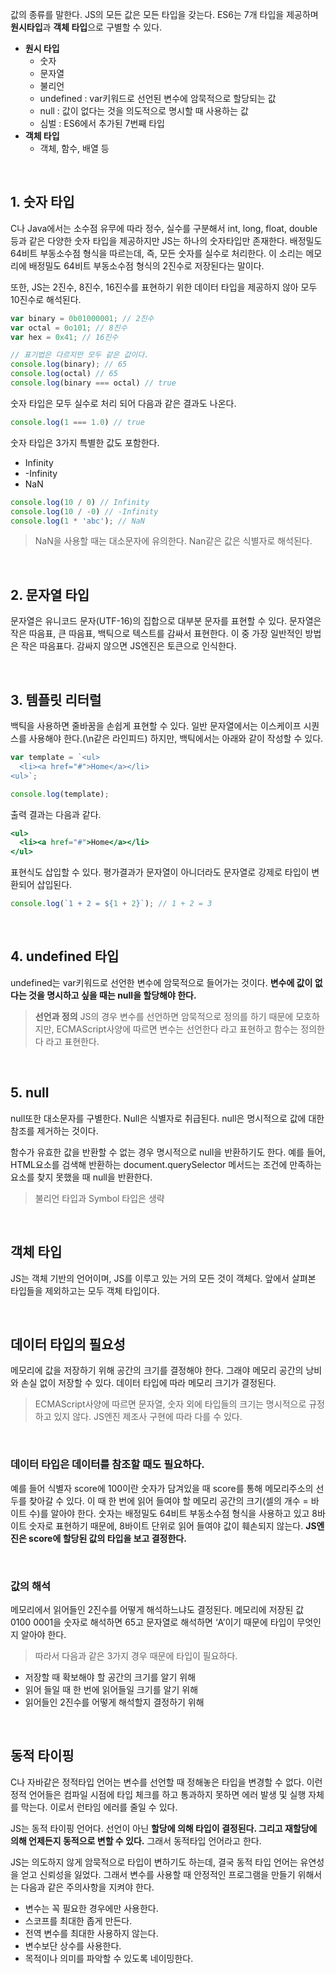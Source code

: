 값의 종류를 말한다. JS의 모든 값은 모든 타입을 갖는다. 
ES6는 7개 타입을 제공하며 **원시타입**과 **객체 타입**으로 구별할 수 있다.

- **원시 타입**
    - 숫자
    - 문자열
    - 불리언
    - undefined : var키워드로 선언된 변수에 암묵적으로 할당되는 값
    - null : 값이 없다는 것을 의도적으로 명시할 때 사용하는 값
    - 심벌 : ES6에서 추가된 7번째 타입
- **객체 타입**
    - 객체, 함수, 배열 등

<br />

## 1. 숫자 타입

C나 Java에서는 소수점 유무에 따라 정수, 실수를 구분해서 int, long, float, double 등과 같은 다양한 숫자 타입을 제공하지만 JS는 하나의 숫자타입만 존재한다. 배정밀도 64비트 부동소수점 형식을 따르는데, 즉, 모든 숫자를 실수로 처리한다. 이 소리는 메모리에 배정밀도 64비트 부동소수점 형식의 2진수로 저장된다는 말이다.

또한, JS는 2진수, 8진수, 16진수를 표현하기 위한 데이터 타입을 제공하지 않아 모두 10진수로 해석된다.

```jsx
var binary = 0b01000001; // 2진수
var octal = 0o101; // 8진수
var hex = 0x41; // 16진수

// 표기법은 다르지만 모두 같은 값이다.
console.log(binary); // 65
console.log(octal) // 65
console.log(binary === octal) // true
```

숫자 타입은 모두 실수로 처리 되어 다음과 같은 결과도 나온다.

```jsx
console.log(1 === 1.0) // true
```

숫자 타입은 3가지 특별한 값도 포함한다.

- Infinity
- -Infinity
- NaN

```jsx
console.log(10 / 0) // Infinity
console.log(10 / -0) // -Infinity
console.log(1 * 'abc'); // NaN
```

> NaN을 사용할 때는 대소문자에 유의한다. Nan같은 값은 식별자로 해석된다.
> 

<br />

## 2. 문자열 타입

문자열은 유니코드 문자(UTF-16)의 집합으로 대부분 문자를 표현할 수 있다. 문자열은 작은 따음표, 큰 따음표, 백틱으로 텍스트를 감싸서 표현한다. 이 중 가장 일반적인 방법은 작은 따음표다. 감싸지 않으면 JS엔진은 토큰으로 인식한다.

<br />

## 3. 템플릿 리터럴

백틱을 사용하면 줄바꿈을 손쉽게 표현할 수 있다. 일반 문자열에서는 이스케이프 시퀀스를 사용해야 한다.(\n같은 라인피드) 하지만, 백틱에서는 아래와 같이 작성할 수 있다.

```jsx
var template = `<ul>
  <li><a href="#">Home</a></li>
<ul>`;

console.log(template);
```

출력 결과는 다음과 같다.

```jsx
<ul>
  <li><a href="#">Home</a></li>
</ul>
```

표현식도 삽입할 수 있다. 평가결과가 문자열이 아니더라도 문자열로 강제로 타입이 변환되어 삽입된다.

```jsx
console.log(`1 + 2 = ${1 + 2}`); // 1 + 2 = 3
```

<br />

## 4. undefined 타입

undefined는 var키워드로 선언한 변수에 암묵적으로 들어가는 것이다. **변수에 값이 없다는 것을 명시하고 싶을 때는 null을 할당해야 한다.**

> **선언과 정의**
JS의 경우 변수를 선언하면 암묵적으로 정의를 하기 때문에 모호하지만, ECMAScript사양에 따르면 변수는 선언한다 라고 표현하고 함수는 정의한다 라고 표현한다.
> 

<br />

## 5. null

null또한 대소문자를 구별한다. Null은 식별자로 취급된다. null은 명시적으로 값에 대한 참조를 제거하는 것이다.

함수가 유효한 값을 반환할 수 없는 경우 명시적으로 null을 반환하기도 한다. 예를 들어, HTML요소를 검색해 반환하는 document.querySelector 메서드는 조건에 만족하는 요소를 찾지 못했을 때 null을 반환한다.

> 불리언 타입과 Symbol 타입은 생략
> 

<br />

## 객체 타입

JS는 객체 기반의 언어이며, JS를 이루고 있는 거의 모든 것이 객체다. 앞에서 살펴본 타입들을 제외하고는 모두 객체 타입이다.

<br />

## 데이터 타입의 필요성

메모리에 값을 저장하기 위해 공간의 크기를 결정해야 한다. 그래야 메모리 공간의 낭비와 손실 없이 저장할 수 있다. 데이터 타입에 따라 메모리 크기가 결정된다.

> ECMAScript사양에 따르면 문자열, 숫자 외에 타입들의 크기는 명시적으로 규정하고 있지 않다. JS엔진 제조사 구현에 따라 다를 수 있다.
> 

<br />

### 데이터 타입은 데이터를 참조할 때도 필요하다.

예를 들어 식별자 score에 100이란 숫자가 담겨있을 때 score를 통해 메모리주소의 선두를 찾아갈 수 있다. 이 때 한 번에 읽어 들여야 할 메모리 공간의 크기(셀의 개수 = 바이트 수)를 알아야 한다. 숫자는 배정밀도 64비트 부동소수점 형식을 사용하고 있고 8바이트 숫자로 표현하기 때문에, 8바이트 단위로 읽어 들여야 값이 훼손되지 않는다. **JS엔진은 score에 할당된 값의 타입을 보고 결정한다.**

<br />

### 값의 해석

메모리에서 읽어들인 2진수를 어떻게 해석하느냐도 결정된다. 메모리에 저장된 값 0100 0001을 숫자로 해석하면 65고 문자열로 해석하면 ‘A’이기 때문에 타입이 무엇인지 알아야 한다.

> 따라서 다음과 같은 3가지 경우 때문에 타입이 필요하다.
- 저장할 때 확보해야 할 공간의 크기를 알기 위해
- 읽어 들일 때 한 번에 읽어들일 크기를 알기 위해
- 읽어들인 2진수를 어떻게 해석할지 결정하기 위해
> 

<br />

## 동적 타이핑

C나 자바같은 정적타입 언어는 변수를 선언할 때 정해놓은 타입을 변경할 수 없다. 이런 정적 언어들은 컴파일 시점에 타입 체크를 하고 통과하지 못하면 에러 발생 및 실행 자체를 막는다. 이로서 런타임 에러를 줄일 수 있다.

JS는 동적 타이핑 언어다. 선언이 아닌 **할당에 의해 타입이 결정된다. 그리고 재할당에 의해 언제든지 동적으로 변할 수 있다.** 그래서 동적타입 언어라고 한다.

JS는 의도하지 않게 암묵적으로 타입이 변하기도 하는데, 결국 동적 타입 언어는 유연성을 얻고 신뢰성을 잃었다. 그래서 변수를 사용할 때 안정적인 프로그램을 만들기 위해서는 다음과 같은 주의사항을 지켜야 한다.

- 변수는 꼭 필요한 경우에만 사용한다.
- 스코프를 최대한 좁게 만든다.
- 전역 변수를 최대한 사용하지 않는다.
- 변수보단 상수를 사용한다.
- 목적이나 의미를 파악할 수 있도록 네이밍한다.